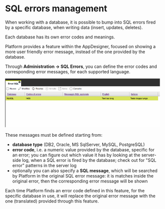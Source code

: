 # SQL errors management

When working with a database, it is possible to bump into SQL errors fired by a specific database, when writing data \(insert, updates, deletes\).

Each database has its own error codes and meanings.

Platform provides a feature within the AppDesigner, focused on showing a more user friendly error message, instead of the one provided by the database.

Through **Administration -&gt; SQL Errors**, you can define the error codes and corresponding error messages, for each supported language.

![](../.gitbook/assets/sqlerror.png)

These messages must be defined starting from:

* **database type** \(DB2, Oracle, MS SqlServer, MySQL, PostgreSQL\)
* **error code**, i.e. a numeric value provided by the database, specific for an error; you can figure out which value it has by looking at the server-side log, when a SQL error is fired by the database; check out for "SQL error" patterns in the server log
* optionally you can also specify a **SQL message**, which will be searched by Platform in the original SQL error message: it is matches inside the original error, then the corresponding error message will be shown

Each time Platform finds an error code defined in this feature, for the specific database in use, it will replace the original error message with the one \(translated\) provided through this feature.

